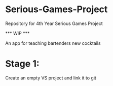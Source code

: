 # Serious-Games-Project
Repository for 4th Year Serious Games Project


  *** WIP ***

An app for teaching bartenders new cocktails

# Stage 1:
Create an empty VS project and link it to git

